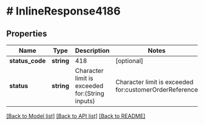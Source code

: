 # # InlineResponse4186

## Properties

Name | Type | Description | Notes
------------ | ------------- | ------------- | -------------
**status_code** | **string** | 418 | [optional]
**status** | **string** | Character limit is exceeded for:(String inputs) | Character limit is exceeded for:customerOrderReference | [optional]

[[Back to Model list]](../../README.md#models) [[Back to API list]](../../README.md#endpoints) [[Back to README]](../../README.md)

